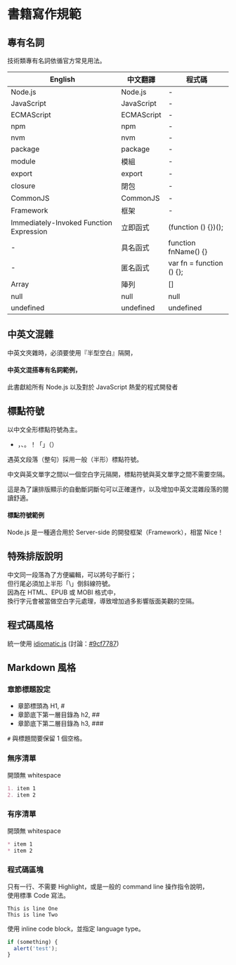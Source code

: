 # 書籍寫作規範

## 專有名詞

技術類專有名詞依循官方常見用法。

| English | 中文翻譯 | 程式碼 |
| --- | --- | --- |
| Node.js | Node.js | - |
| JavaScript | JavaScript| - |
| ECMAScript | ECMAScript| - |
| npm | npm | - |
| nvm | nvm | - |
| package | package | - |
| module | 模組 | - |
| export | export | - |
| closure | 閉包 | - |
| CommonJS | CommonJS | - |
| Framework | 框架 | - |
| Immediately-Invoked Function Expression | 立即函式 | (function () {})(); |
| - | 具名函式 | function fnName() {} |
| - | 匿名函式 | var fn = function () {}; |
| Array | 陣列 | [] |
| null | null | null |
| undefined | undefined | undefined |

## 中英文混雜

中英文夾雜時，必須要使用『半型空白』隔開，

#### 中英文混搭專有名詞範例，

  此書獻給所有 Node.js 以及對於 JavaScript 熱愛的程式開發者


## 標點符號

以中文全形標點符號為主。

  * ，、。！「」（）

遇英文段落（整句）採用一般（半形）標點符號。

中文與英文單字之間以一個空白字元隔開，標點符號與英文單字之間不需要空隔。

這是為了讓排版顯示的自動斷詞斷句可以正確運作，以及增加中英文混雜段落的閱讀舒適。

#### 標點符號範例

Node.js 是一種適合用於 Server-side 的開發框架（Framework），相當 Nice！

## 特殊排版說明

中文同一段落為了方便編輯，可以將句子斷行；\
但行尾必須加上半形「\」倒斜線符號。\
因為在 HTML、EPUB 或 MOBI 格式中，\
換行字元會被當做空白字元處理，導致增加過多影響版面美觀的空隔。

## 程式碼風格

統一使用 [idiomatic.js](https://github.com/rwaldron/idiomatic.js) (討論：[#9cf7787](https://github.com/nodejs-tw/nodejs-book-beginner-guide/commit/9cf77875a00d3f255bd1b33a3fcf60f7238d992c))

## Markdown 風格

### 章節標題設定

* 章節標頭為 H1, #
* 章節底下第一層目錄為 h2, ##
* 章節底下第二層目錄為 h3, ###

`#` 與標題間要保留 1 個空格。

### 無序清單

開頭無 whitespace

```markdown
1. item 1
2. item 2
```

### 有序清單

開頭無 whitespace

```markdown
* item 1
* item 2
```

### 程式碼區塊

只有一行、不需要 Highlight，或是一般的 command line 操作指令說明，\
使用標準 Code 寫法。

```
This is line One
This is line Two
```

使用 inline code block，並指定 language type。

```javascript
if (something) {
  alert('test');
}
```
